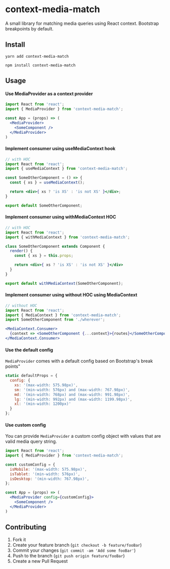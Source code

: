 # context-media-match
A small library for matching media queries using React context.  Bootstrap breakpoints by default.

## Install

```
yarn add context-media-match
```

```
npm install context-media-match
```

## Usage

#### Use MediaProvider as a context provider

```jsx
import React from 'react';
import { MediaProvider } from 'context-media-match';

const App = (props) => (
  <MediaProvider>
    <SomeComponent />
  </MediaProvider>
)
```

#### Implement consumer using useMediaContext hook

```jsx
// with HOC
import React from 'react';
import { useMediaContext } from 'context-media-match';

const SomeOtherComponent = () => {
  const { xs } = useMediaContext();

  return <div>{ xs ? 'is XS' : 'is not XS' }</div>;
}

export default SomeOtherComponent;
```

#### Implement consumer using withMediaContext HOC

```jsx
// with HOC
import React from 'react';
import { withMediaContext } from 'context-media-match';

class SomeOtherComponent extends Component {
  render() {
    const { xs } = this.props;

    return <div>{ xs ? 'is XS' : 'is not XS' }</div>
  }
}

export default withMediaContext(SomeOtherComponent);
```

#### Implement consumer using without HOC using MediaContext

```jsx
// without HOC
import React from 'react';
import { MediaContext } from 'context-media-match';
import SomeOtherComponent from './wherever';

<MediaContext.Consumer>
  {context => <SomeOtherComponent {...context}>{routes}</SomeOtherComponent>}
</MediaContext.Consumer>
```

#### Use the default config
`MediaProvider` comes with a default config based on Bootstrap's break points"
```jsx
static defaultProps = {
  config: {
    xs: '(max-width: 575.98px)',
    sm: '(min-width: 576px) and (max-width: 767.98px)',
    md: '(min-width: 768px) and (max-width: 991.98px)',
    lg: '(min-width: 992px) and (max-width: 1199.98px)',
    xl: '(min-width: 1200px)'
  }
};
```

#### Use custom config
You can provide `MediaProvider` a custom config object with values that are valid media query string.

```jsx
import React from 'react';
import { MediaProvider } from 'context-media-match';

const customConfig = {
  isMobile: '(max-width: 575.98px)',
  isTablet: '(min-width: 576px)',
  isDesktop: '(min-width: 767.98px)',
};

const App = (props) => (
  <MediaProvider config={customConfig}>
    <SomeComponent />
  </MediaProvider>
)
```

## Contributing

1. Fork it
2. Create your feature branch (`git checkout -b feature/fooBar`)
3. Commit your changes (`git commit -am 'Add some fooBar'`)
4. Push to the branch (`git push origin feature/fooBar`)
5. Create a new Pull Request
